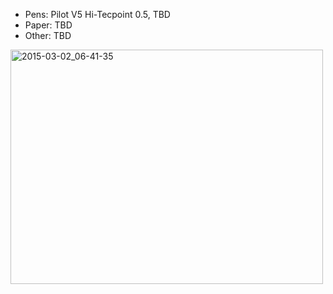 * Pens: Pilot V5 Hi-Tecpoint 0.5, TBD
* Paper: TBD 
* Other: TBD

<a href="https://www.flickr.com/photos/131463957@N06/16691083665" title="2015-03-02_06-41-35 by Silent Norwegian, on Flickr"><img src="https://farm9.staticflickr.com/8621/16691083665_166fb86491.jpg" width="500" height="375" alt="2015-03-02_06-41-35"></a>
